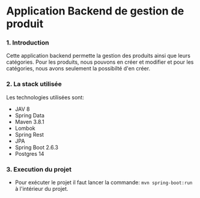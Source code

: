 # Application Backend de gestion de produit

### 1. Introduction
Cette application backend permette la gestion des produits ainsi que leurs catégories.
Pour les produits, nous pouvons en créer et modifier et pour les catégories, nous avons
seulement la possibilté d'en créer.

### 2. La stack utilisée
Les technologies utilisées sont:
- JAV 8
- Spring Data
- Maven 3.8.1
- Lombok
- Spring Rest
- JPA
- Spring Boot 2.6.3
- Postgres 14

### 3. Execution du projet
- Pour exécuter le projet il faut lancer la commande: `mvn spring-boot:run` à l'intérieur du projet.

[comment]: <> (**Ce contenu sera completé dans les jours à venir**)
